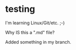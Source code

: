 # testing
I'm learning Linux/Git/etc. ;-)

Why IS this a ".md" file?

Added something in my branch.
